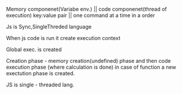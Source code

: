 Memory componenet(Variabe env.) || code componenet(thread of execution)
key:value pair                  || one command at a time in a order

Js is Sync,SingleThreded language


When js code is run it create execution context

Global exec. is created

Creation phase - memory creation(undefined) phase and then code execution phase (where calculation is done)
in case of function a new exectution phase is created.

JS is single - threaded lang.

